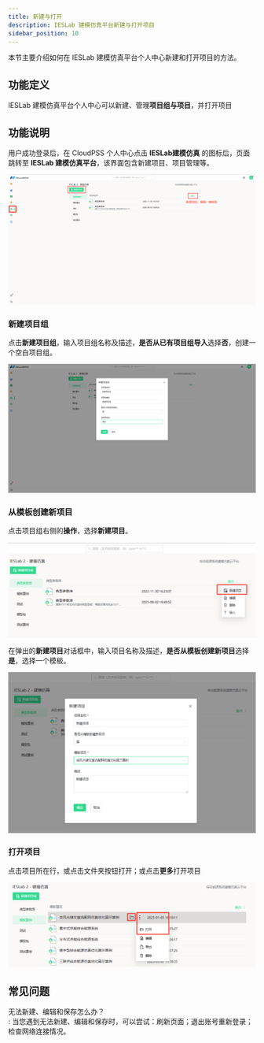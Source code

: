 ```yaml
---
title: 新建与打开
description: IESLab 建模仿真平台新建与打开项目
sidebar_position: 10
---
```


本节主要介绍如何在 IESLab 建模仿真平台个人中心新建和打开项目的方法。

## 功能定义

 IESLab 建模仿真平台个人中心可以新建、管理**项目组与项目**，并打开项目


## 功能说明

用户成功登录后，在 CloudPSS 个人中心点击 **IESLab建模仿真** 的图标后，页面跳转至 
 **IESLab 建模仿真平台**，该界面包含新建项目、项目管理等。

![个人中心](./center.png "个人中心")


### 新建项目组

点击**新建项目组**，输入项目组名称及描述，**是否从已有项目组导入**选择**否**，创建一个空白项目组。

![新建项目组](./newprofilo.png "新建项目组")

### 从模板创建新项目

点击项目组右侧的**操作**，选择**新建项目**。

![新建项目](./new.png "新建项目")


在弹出的**新建项目**对话框中，输入项目名称及描述，**是否从模板创建新项目**选择**是**，选择一个模板。

![从模板创建新项目](./new1.png "从模板创建新项目")

### 打开项目

点击项目所在行，或点击文件夹按钮打开；或点击**更多**打开项目

![打开项目](./open.png "打开项目")

## 常见问题

无法新建、编辑和保存怎么办？  
:   当您遇到无法新建、编辑和保存时，可以尝试：刷新页面；退出账号重新登录；检查网络连接情况。
